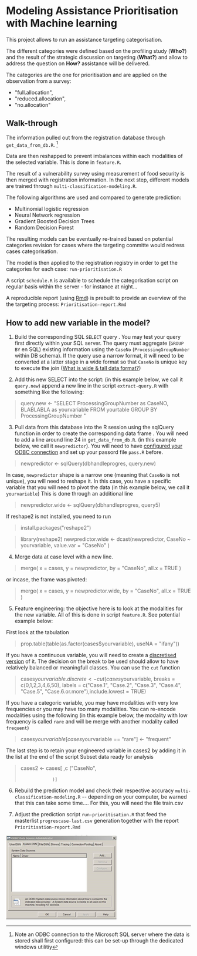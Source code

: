 # Modeling Assistance Prioritisation with Machine learning

This project allows to run an assistance targeting categorisation.

The different categories were defined based on the profiling study (**Who?**) and the result of the strategic discussion on targeting (**What?**) and allow to address the question on **How?** assistance will be delivered.

The categories are the one for prioritisation and are applied on the observation from a survey: 
 * "full.allocation",
 * "reduced.allocation",
 * "no.allocation"

## Walk-through

The information pulled out from the registration database through `get_data_from_db.R`. [^1]

Data are then reshapped to prevent imbalances within each modalities of the selected variable. This is done in `feature.R`.

The result of a vulnerability survey using measurement of food security is then merged with registration information. In the next step, different models are trained through  `multi-classification-modeling.R`.

The following algorithms are used and compared to generate prediction: 

 * Multinomial logistic regression 
 * Neural Network regression 
 * Gradient Boosted Decision Trees
 * Random Decision Forest
 
The resulting models can be eventually re-trained based on potential categories revision for cases where the targeting committe  would redress cases categorisation.

The model is then applied to the registration registry in order to get the categories for each case: `run-prioritisation.R`

A script `schedule.R` is available to schedule the categorisation script on regular basis within the server - for instance at night...

A reproducible report (using [Rmd](https://www.rstudio.com/wp-content/uploads/2016/03/rmarkdown-cheatsheet-2.0.pdf)) is prebuilt to provide an overview of the the targeting process: `Prioritisation-report.Rmd`

## How to add new variable in the model? 

1. Build the corresponding SQL `SELECT` query . You may test your query first directly within your SQL server. The query must aggregate (`GROUP BY` en SQL) existing information using the `CaseNo` (`ProcessingGroupNumber` within DB schema). If the query use a narrow format, it will need to be converted at a latter stage in a wide format so that `CaseNo` is unique key to execute the join ([What is wide & tall data format?](https://en.wikipedia.org/wiki/Wide_and_narrow_data))

2. Add this new SELECT into the script:  (in this example below, we call it `query.new`) append a new line in the script `extract-query.R`  with something like the following:

> query.new <- "SELECT ProcessingGroupNumber as CaseNO,
>                      BLABLABLA as yourvariable 
>               FROM yourtable 
>               GROUP BY ProcessingGroupNumber "

3. Pull data from this database into the R session using the sqlQuery function in order to create the corresponding data frame . You will need to add a line around line 24 in `get_data_from_db.R`. (in this example below, we call it `newpredictor`). You will need to have [configured your ODBC connection](https://www.techwalla.com/articles/how-to-create-and-setup-an-odbc-database-connection) and set up your passord file `pass.R` before. 

> newpredictor <- sqlQuery(dbhandleprogres, query.new)

In case, `newpredictor` shape is a narrow one (meaning that `CaseNo`  is not unique), you will need to reshape it. In this case, you have a specific variable that you will need to pivot the data (in this example below, we call it `yourvariable`) This is done through an additional line

> newpredictor.wide <- sqlQuery(dbhandleprogres, query5)

If reshape2 is not installed, you need to run
> install.packages("reshape2")

> library(reshape2)
> newpredictor.wide <- dcast(newpredictor, CaseNo ~  yourvariable, value.var = "CaseNo" )


4. Merge data at case level with a new line. 

> merge( x = cases, y = newpredictor, by = "CaseNo", all.x = TRUE )

or incase, the frame was pivoted: 
> merge( x = cases, y = newpredictor.wide, by = "CaseNo", all.x = TRUE )

5. Feature engineering: the objective here is to look at the modalities for the new variable. All of this is done in script  `feature.R`. See potential example below:
 
 First look at the tabulation

> prop.table(table(as.factor(cases$yourvariable), useNA = "ifany"))

  If you have a continuous variable, you will need to create a [discretised version](https://en.wikipedia.org/wiki/Discretization) of it. The decision on the break to be used should allow to have relatively balanced or meaningfull classes. You can use the `cut` function
  
> cases$yourvariable.discrete <- cut(cases$yourvariable,
>                                   breaks = c(0,1,2,3,4,6,50),
>                                   labels = c("Case.1", "Case.2", "Case.3", "Case.4",
                                      "Case.5", "Case.6.or.more"),include.lowest = TRUE)  

 If you have a categoric variable, you may have modalities with very low frequencies or you may have too many modalities. You can re-encode modalities using the following (in this example below, the modality with low frequency is called `rare` and will be merge with another modality called `frequent`) 
 
>  cases$yourvariable[cases$yourvariable == "rare"] <- "frequent"

The last step is to retain your engineered variable in cases2 by adding it in the list at the end of the script
Subset data ready for analysis

> cases2 <- cases[ ,c ("CaseNo",
>
>                 )]

6. Rebuild the prediction model and check their respective accuracy `multi-classification-modeling.R` -- depending on your computer, be warned that this can take some time.... For this, you will need the file train.csv

7. Adjust the prediction script `run-prioritisation.R` that feed the masterlist `progrescase-last.csv` generation together with the report `Prioritisation-report.Rmd`



[^1]: Note an ODBC connection to the Microsoft SQL server where the data is stored shall first configured: this can be set-up through the dedicated windows utilitiy

![](odbc.jpg)
